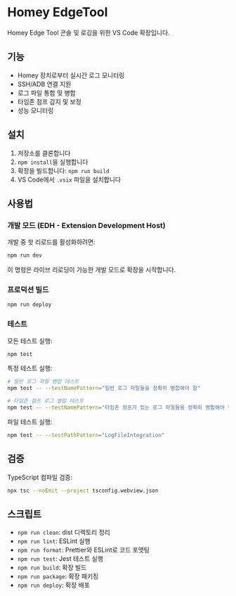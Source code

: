 # Homey EdgeTool

Homey Edge Tool 콘솔 및 로깅을 위한 VS Code 확장입니다.

## 기능

- Homey 장치로부터 실시간 로그 모니터링
- SSH/ADB 연결 지원
- 로그 파일 통합 및 병합
- 타임존 점프 감지 및 보정
- 성능 모니터링

## 설치

1. 저장소를 클론합니다
2. `npm install`을 실행합니다
3. 확장을 빌드합니다: `npm run build`
4. VS Code에서 `.vsix` 파일을 설치합니다

## 사용법

### 개발 모드 (EDH - Extension Development Host)

개발 중 핫 리로드를 활성화하려면:

```bash
npm run dev
```

이 명령은 라이브 리로딩이 가능한 개발 모드로 확장을 시작합니다.

### 프로덕션 빌드

```bash
npm run deploy
```

### 테스트

모든 테스트 실행:

```bash
npm test
```

특정 테스트 실행:

```bash
# 일반 로그 파일 병합 테스트
npm test -- --testNamePattern="일반 로그 파일들을 정확히 병합해야 함"

# 타임존 점프 로그 병합 테스트
npm test -- --testNamePattern="타임존 점프가 있는 로그 파일들을 정확히 병합해야 함"
```

파일 테스트 실행:
```bash
npm test -- --testPathPattern="LogFileIntegration"
```

## 검증

TypeScript 컴파일 검증:

```bash
npx tsc --noEmit --project tsconfig.webview.json
```

## 스크립트

- `npm run clean`: dist 디렉토리 정리
- `npm run lint`: ESLint 실행
- `npm run format`: Prettier와 ESLint로 코드 포맷팅
- `npm run test`: Jest 테스트 실행
- `npm run build`: 확장 빌드
- `npm run package`: 확장 패키징
- `npm run deploy`: 확장 배포
